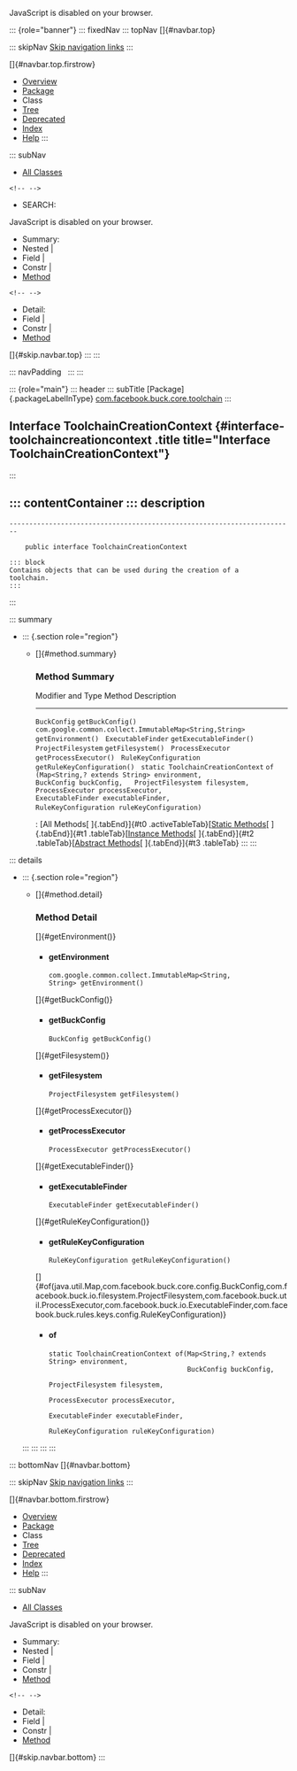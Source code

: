<div>

JavaScript is disabled on your browser.

</div>

::: {role="banner"}
::: fixedNav
::: topNav
[]{#navbar.top}

::: skipNav
[Skip navigation links](#skip.navbar.top "Skip navigation links")
:::

[]{#navbar.top.firstrow}

-   [Overview](../../../../../index.html)
-   [Package](package-summary.html)
-   Class
-   [Tree](package-tree.html)
-   [Deprecated](../../../../../deprecated-list.html)
-   [Index](../../../../../index-all.html)
-   [Help](../../../../../help-doc.html)
:::

::: subNav
-   [All Classes](../../../../../allclasses.html)

```{=html}
<!-- -->
```
-   SEARCH:

<div>

<div>

JavaScript is disabled on your browser.

</div>

</div>

<div>

-   Summary: 
-   Nested \| 
-   Field \| 
-   Constr \| 
-   [Method](#method.summary)

```{=html}
<!-- -->
```
-   Detail: 
-   Field \| 
-   Constr \| 
-   [Method](#method.detail)

</div>

[]{#skip.navbar.top}
:::
:::

::: navPadding
 
:::
:::

::: {role="main"}
::: header
::: subTitle
[Package]{.packageLabelInType} [com.facebook.buck.core.toolchain](package-summary.html)
:::

## Interface ToolchainCreationContext {#interface-toolchaincreationcontext .title title="Interface ToolchainCreationContext"}
:::

::: contentContainer
::: description
-   

    ------------------------------------------------------------------------

        public interface ToolchainCreationContext

    ::: block
    Contains objects that can be used during the creation of a
    toolchain.
    :::
:::

::: summary
-   ::: {.section role="region"}
    -   []{#method.summary}

        ### Method Summary

          Modifier and Type                                         Method                                                                                                                                                                                                                         Description
          --------------------------------------------------------- ------------------------------------------------------------------------------------------------------------------------------------------------------------------------------------------------------------------------------ -------------
          `BuckConfig`                                              `getBuckConfig()`                                                                                                                                                                                                               
          `com.google.common.collect.ImmutableMap<String,​String>`   `getEnvironment()`                                                                                                                                                                                                              
          `ExecutableFinder`                                        `getExecutableFinder()`                                                                                                                                                                                                         
          `ProjectFilesystem`                                       `getFilesystem()`                                                                                                                                                                                                               
          `ProcessExecutor`                                         `getProcessExecutor()`                                                                                                                                                                                                          
          `RuleKeyConfiguration`                                    `getRuleKeyConfiguration()`                                                                                                                                                                                                     
          `static ToolchainCreationContext`                         `of​(Map<String,​? extends String> environment,   BuckConfig buckConfig,   ProjectFilesystem filesystem,   ProcessExecutor processExecutor,   ExecutableFinder executableFinder,   RuleKeyConfiguration ruleKeyConfiguration)`    

          : [All Methods[ ]{.tabEnd}]{#t0 .activeTableTab}[[Static
          Methods](javascript:show(1);)[ ]{.tabEnd}]{#t1
          .tableTab}[[Instance
          Methods](javascript:show(2);)[ ]{.tabEnd}]{#t2
          .tableTab}[[Abstract
          Methods](javascript:show(4);)[ ]{.tabEnd}]{#t3 .tableTab}
    :::
:::

::: details
-   ::: {.section role="region"}
    -   []{#method.detail}

        ### Method Detail

        []{#getEnvironment()}

        -   #### getEnvironment

            ``` methodSignature
            com.google.common.collect.ImmutableMap<String,​String> getEnvironment()
            ```

        []{#getBuckConfig()}

        -   #### getBuckConfig

            ``` methodSignature
            BuckConfig getBuckConfig()
            ```

        []{#getFilesystem()}

        -   #### getFilesystem

            ``` methodSignature
            ProjectFilesystem getFilesystem()
            ```

        []{#getProcessExecutor()}

        -   #### getProcessExecutor

            ``` methodSignature
            ProcessExecutor getProcessExecutor()
            ```

        []{#getExecutableFinder()}

        -   #### getExecutableFinder

            ``` methodSignature
            ExecutableFinder getExecutableFinder()
            ```

        []{#getRuleKeyConfiguration()}

        -   #### getRuleKeyConfiguration

            ``` methodSignature
            RuleKeyConfiguration getRuleKeyConfiguration()
            ```

        []{#of(java.util.Map,com.facebook.buck.core.config.BuckConfig,com.facebook.buck.io.filesystem.ProjectFilesystem,com.facebook.buck.util.ProcessExecutor,com.facebook.buck.io.ExecutableFinder,com.facebook.buck.rules.keys.config.RuleKeyConfiguration)}

        -   #### of

            ``` methodSignature
            static ToolchainCreationContext of​(Map<String,​? extends String> environment,
                                               BuckConfig buckConfig,
                                               ProjectFilesystem filesystem,
                                               ProcessExecutor processExecutor,
                                               ExecutableFinder executableFinder,
                                               RuleKeyConfiguration ruleKeyConfiguration)
            ```
    :::
:::
:::
:::

::: bottomNav
[]{#navbar.bottom}

::: skipNav
[Skip navigation links](#skip.navbar.bottom "Skip navigation links")
:::

[]{#navbar.bottom.firstrow}

-   [Overview](../../../../../index.html)
-   [Package](package-summary.html)
-   Class
-   [Tree](package-tree.html)
-   [Deprecated](../../../../../deprecated-list.html)
-   [Index](../../../../../index-all.html)
-   [Help](../../../../../help-doc.html)
:::

::: subNav
-   [All Classes](../../../../../allclasses.html)

<div>

<div>

JavaScript is disabled on your browser.

</div>

</div>

<div>

-   Summary: 
-   Nested \| 
-   Field \| 
-   Constr \| 
-   [Method](#method.summary)

```{=html}
<!-- -->
```
-   Detail: 
-   Field \| 
-   Constr \| 
-   [Method](#method.detail)

</div>

[]{#skip.navbar.bottom}
:::
